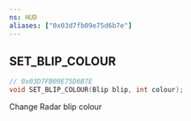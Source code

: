 ```yaml
---
ns: HUD
aliases: ["0x03d7fb09e75d6b7e"]
---
```

## SET_BLIP_COLOUR

```c
// 0x03D7FB09E75D6B7E
void SET_BLIP_COLOUR(Blip blip, int colour);
```

Change Radar blip colour

